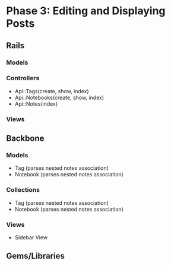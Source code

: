 # Phase 3: Editing and Displaying Posts

## Rails
### Models

### Controllers
- Api::Tags(create, show, index)
- Api::Notebooks(create, show, index)
- Api::Notes(index)
### Views

## Backbone
### Models
- Tag (parses nested notes association)
- Notebook (parses nested notes association)

### Collections
- Tag (parses nested notes association)
- Notebook (parses nested notes association)

### Views
- Sidebar View

## Gems/Libraries
